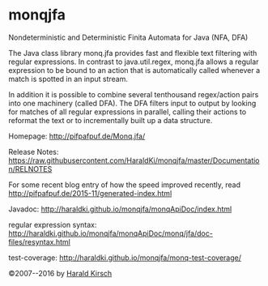 monqjfa 
=======

Nondeterministic and Deterministic Finita Automata for Java (NFA, DFA)

The Java class library monq.jfa provides fast and flexible text
filtering with regular expressions. In contrast to java.util.regex,
monq.jfa allows a regular expression to be bound to an action that is
automatically called whenever a match is spotted in an input stream.

In addition it is possible to combine several tenthousand regex/action
pairs into one machinery (called DFA). The DFA filters input to output
by looking for matches of all regular expressions in parallel, calling
their actions to reformat the text or to incrementally built up a data
structure.

Homepage: http://pifpafpuf.de/Monq.jfa/

Release Notes:
https://raw.githubusercontent.com/HaraldKi/monqjfa/master/Documentation/RELNOTES

For some recent blog entry of how the speed improved recently, read
http://pifpafpuf.de/2015-11/generated-index.html

Javadoc: http://haraldki.github.io/monqjfa/monqApiDoc/index.html

regular expression syntax: http://haraldki.github.io/monqjfa/monqApiDoc/monq/jfa/doc-files/resyntax.html

test-coverage: http://haraldki.github.io/monqjfa/monq-test-coverage/

©2007--2016 by [Harald Kirsch](mailto:pifpafpuf@gmx.de)


